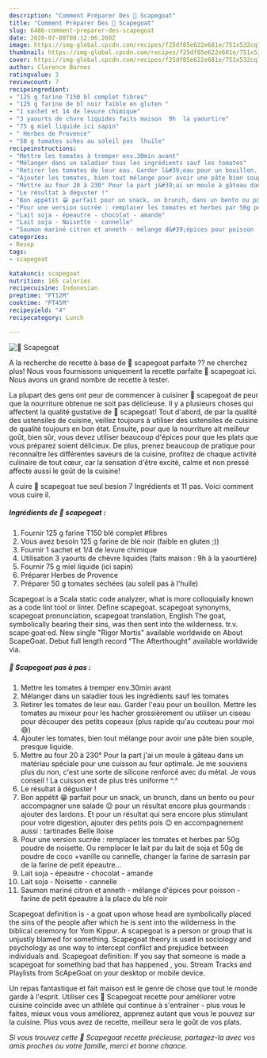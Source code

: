 ```yaml
---
description: "Comment Préparer Des 🧐 Scapegoat"
title: "Comment Préparer Des 🧐 Scapegoat"
slug: 6486-comment-preparer-des-scapegoat
date: 2020-07-08T08:12:06.260Z
image: https://img-global.cpcdn.com/recipes/f25df85e622e681e/751x532cq70/🧐-scapegoat-photo-principale-de-la-recette.jpg
thumbnail: https://img-global.cpcdn.com/recipes/f25df85e622e681e/751x532cq70/🧐-scapegoat-photo-principale-de-la-recette.jpg
cover: https://img-global.cpcdn.com/recipes/f25df85e622e681e/751x532cq70/🧐-scapegoat-photo-principale-de-la-recette.jpg
author: Clarence Barnes
ratingvalue: 3
reviewcount: 7
recipeingredient:
- "125 g farine T150 bl complet fibres"
- "125 g farine de bl noir faible en gluten "
- "1 sachet et 14 de levure chimique"
- "3 yaourts de chvre liquides faits maison  9h  la yaourtire"
- "75 g miel liquide ici sapin"
- " Herbes de Provence"
- "50 g tomates sches au soleil pas  lhuile"
recipeinstructions:
- "Mettre les tomates à tremper env.30min avant"
- "Mélanger dans un saladier tous les ingrédients sauf les tomates"
- "Retirer les tomates de leur eau. Garder l&#39;eau pour un bouillon. Mettre les tomates au mixeur pour les hacher grossièrement ou utiliser un ciseau pour découper des petits copeaux (plus rapide qu&#39;au couteau pour moi 😅)"
- "Ajouter les tomates, bien tout mélange pour avoir une pâte bien souple, presque liquide."
- "Mettre au four 20 à 230° Pour la part j&#39;ai un moule à gâteau dans un matériau spéciale pour une cuisson au four optimale. Je me souviens plus du non, c&#39;est une sorte de silicone renforcé avec du métal. Je vous conseil ! La cuisson est de plus très uniforme ^.^"
- "Le résultat à déguster !"
- "Bon appétit 😁 parfait pour un snack, un brunch, dans un bento ou pour accompagner une salade 😌 pour un résultat encore plus gourmands : ajouter des lardons. Et pour un résultat qui sera encore plus stimulant pour votre digestion, ajouter des petits pois 😉 en accompagnement aussi : tartinades Belle Iloise"
- "Pour une version sucrée : remplacer les tomates et herbes par 50g poudre de noisette. Ou remplacer le lait par du lait de soja et 50g de poudre de coco +vanille ou cannelle, changer la farine de sarrasin par de la farine de petit épeautre..."
- "Lait soja - épeautre - chocolat - amande"
- "Lait soja - Noisette - cannelle"
- "Saumon mariné citron et anneth - mélange d&#39;épices pour poisson - farine de petit épeautre à la place du blé noir"
categories:
- Resep
tags:
- scapegoat

katakunci: scapegoat 
nutrition: 165 calories
recipecuisine: Indonesian
preptime: "PT12M"
cooktime: "PT45M"
recipeyield: "4"
recipecategory: Lunch

---
```



![🧐 Scapegoat](https://img-global.cpcdn.com/recipes/f25df85e622e681e/751x532cq70/🧐-scapegoat-photo-principale-de-la-recette.jpg)

A la recherche de recette à base de 🧐 scapegoat parfaite ?? ne cherchez plus! Nous vous fournissons uniquement la recette parfaite 🧐 scapegoat ici. Nous avons un grand nombre de recette à tester.

La plupart des gens ont peur de commencer à cuisiner 🧐 scapegoat de peur que la nourriture obtenue ne soit pas délicieuse. Il y a plusieurs choses qui affectent la qualité gustative de 🧐 scapegoat! Tout d'abord, de par la qualité des ustensiles de cuisine, veillez toujours à utiliser des ustensiles de cuisine de qualité toujours en bon état. Ensuite, pour que la nourriture ait meilleur goût, bien sûr, vous devez utiliser beaucoup d'épices pour que les plats que vous préparez soient délicieux. De plus, prenez beaucoup de pratique pour reconnaître les différentes saveurs de la cuisine, profitez de chaque activité culinaire de tout cœur, car la sensation d'être excité, calme et non pressé affecte aussi le goût de la cuisine!

<!--inarticleads1-->

À cuire 🧐 scapegoat tue seul besion 7 Ingrédients et 11 pas. Voici comment vous cuire il.

##### Ingrédients de 🧐 scapegoat :

1. Fournir 125 g farine T150 blé complet #fibres
1. Vous avez besoin 125 g farine de blé noir (faible en gluten ;))
1. Fournir 1 sachet et 1/4 de levure chimique
1. Utilisation 3 yaourts de chèvre liquides (faits maison : 9h à la yaourtière)
1. Fournir 75 g miel liquide (ici sapin)
1. Préparer  Herbes de Provence
1. Préparer 50 g tomates séchées (au soleil pas à l&#39;huile)


Scapegoat is a Scala static code analyzer, what is more colloquially known as a code lint tool or linter. Define scapegoat. scapegoat synonyms, scapegoat pronunciation, scapegoat translation, English The goat, symbolically bearing their sins, was then sent into the wilderness. tr.v. scape·goat·ed. New single &#34;Rigor Mortis&#34; available worldwide on About ScapeGoat. Debut full length record &#34;The Afterthought&#34; available worldwide via. 

<!--inarticleads2-->

##### 🧐 Scapegoat pas à pas :

1. Mettre les tomates à tremper env.30min avant
1. Mélanger dans un saladier tous les ingrédients sauf les tomates
1. Retirer les tomates de leur eau. Garder l&#39;eau pour un bouillon. Mettre les tomates au mixeur pour les hacher grossièrement ou utiliser un ciseau pour découper des petits copeaux (plus rapide qu&#39;au couteau pour moi 😅)
1. Ajouter les tomates, bien tout mélange pour avoir une pâte bien souple, presque liquide.
1. Mettre au four 20 à 230° Pour la part j&#39;ai un moule à gâteau dans un matériau spéciale pour une cuisson au four optimale. Je me souviens plus du non, c&#39;est une sorte de silicone renforcé avec du métal. Je vous conseil ! La cuisson est de plus très uniforme ^.^
1. Le résultat à déguster !
1. Bon appétit 😁 parfait pour un snack, un brunch, dans un bento ou pour accompagner une salade 😌 pour un résultat encore plus gourmands : ajouter des lardons. Et pour un résultat qui sera encore plus stimulant pour votre digestion, ajouter des petits pois 😉 en accompagnement aussi : tartinades Belle Iloise
1. Pour une version sucrée : remplacer les tomates et herbes par 50g poudre de noisette. Ou remplacer le lait par du lait de soja et 50g de poudre de coco +vanille ou cannelle, changer la farine de sarrasin par de la farine de petit épeautre...
1. Lait soja - épeautre - chocolat - amande
1. Lait soja - Noisette - cannelle
1. Saumon mariné citron et anneth - mélange d&#39;épices pour poisson - farine de petit épeautre à la place du blé noir


Scapegoat definition is - a goat upon whose head are symbolically placed the sins of the people after which he is sent into the wilderness in the biblical ceremony for Yom Kippur. A scapegoat is a person or group that is unjustly blamed for something. Scapegoat theory is used in sociology and psychology as one way to intercept conflict and prejudice between individuals and. Scapegoat definition: If you say that someone is made a scapegoat for something bad that has happened , you. Stream Tracks and Playlists from ScApeGoat on your desktop or mobile device. 

<!--inarticleads1-->

<p>
Un repas fantastique et fait maison est le genre de chose que tout le monde garde à l'esprit. Utiliser ces 🧐 Scapegoat recette pour améliorer votre cuisine coïncide avec un athlète qui continue à s'entraîner - plus vous le faites, mieux vous vous améliorez, apprenez autant que vous le pouvez sur la cuisine. Plus vous avez de recette, meilleur sera le goût de vos plats.
</p>

<p>
<i>Si vous trouvez cette 🧐 Scapegoat recette précieuse, partagez-la avec vos amis proches ou votre famille, merci et bonne chance.</i>
</p>
